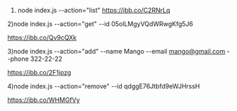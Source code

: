 1. node index.js --action="list"
   https://ibb.co/C2RNrLq

2)node index.js --action="get" --id 05olLMgyVQdWRwgKfg5J6

https://ibb.co/Qv9cQXk

3)node index.js --action="add" --name Mango --email mango@gmail.com --phone 322-22-22

https://ibb.co/2F1jpzg

4)node index.js --action="remove" --id qdggE76Jtbfd9eWJHrssH

https://ibb.co/WHMGfVy
